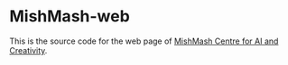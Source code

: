 # MishMash-web

This is the source code for the web page of [MishMash Centre for AI and Creativity](https://mishmash.no).